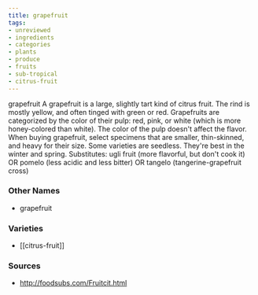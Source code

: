 ```yaml
---
title: grapefruit
tags:
- unreviewed
- ingredients
- categories
- plants
- produce
- fruits
- sub-tropical
- citrus-fruit
---
```

grapefruit A grapefruit is a large, slightly tart kind of citrus fruit. The rind is mostly yellow, and often tinged with green or red. Grapefruits are categorized by the color of their pulp: red, pink, or white (which is more honey-colored than white). The color of the pulp doesn't affect the flavor. When buying grapefruit, select specimens that are smaller, thin-skinned, and heavy for their size. Some varieties are seedless. They're best in the winter and spring. Substitutes: ugli fruit (more flavorful, but don't cook it) OR pomelo (less acidic and less bitter) OR tangelo (tangerine-grapefruit cross)

### Other Names

* grapefruit

### Varieties

* [[citrus-fruit]]

### Sources
* http://foodsubs.com/Fruitcit.html
